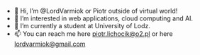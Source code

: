 - 👋 Hi, I’m @LordVarmiok or Piotr outside of virtual world!
- 👀 I’m interested in web applications, cloud computing and AI.
- 🌱 I’m currently a student at University of Lodz.
- 📫 You can reach me here <piotr.lichocik@o2.pl> or here <lordvarmiok@gmail.com>

<!---
LordVarmiok/LordVarmiok is a ✨ special ✨ repository because its `README.md` (this file) appears on your GitHub profile.
You can click the Preview link to take a look at your changes.
--->

